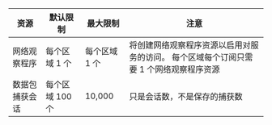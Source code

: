 | 资源 | 默认限制 | 最大限制 | 注意 |
| --- | --- | --- | --- |
| 网络观察程序 | 每个区域 1 个  | 每个区域 1 个 |  将创建网络观察程序资源以启用对服务的访问。 每个区域每个订阅只需要 1 个网络观察程序资源 |
| 数据包捕获会话 |每个区域 100 个 | 10,000 |只是会话数，不是保存的捕获数 |
